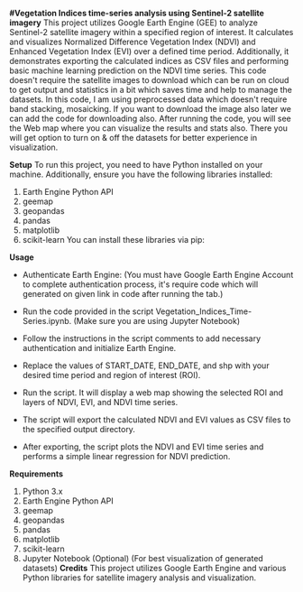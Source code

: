 **#Vegetation Indices time-series analysis using Sentinel-2 satellite imagery**
This project utilizes Google Earth Engine (GEE) to analyze Sentinel-2 satellite imagery within a specified region of interest. It calculates and visualizes Normalized Difference Vegetation Index (NDVI) and Enhanced Vegetation Index (EVI) over a defined time period. Additionally, it demonstrates exporting the calculated indices as CSV files and performing basic machine learning prediction on the NDVI time series. This code doesn't require the satellite images to download which can be run on cloud to get output and statistics in a bit which saves time and help to manage the datasets. In this code, I am using preprocessed data which doesn't require band stacking, mosaicking. If you want to download the image also later we can add the code for downloading also. After running the code, you will see the Web map where you can visualize the results and stats also. There you will get option to turn on & off the datasets for better experience in visualization.

**Setup**
To run this project, you need to have Python installed on your machine. Additionally, ensure you have the following libraries installed:

1. Earth Engine Python API
2. geemap
3. geopandas
4. pandas
5. matplotlib
6. scikit-learn
You can install these libraries via pip:

**Usage**
* Authenticate Earth Engine: (You must have Google Earth Engine Account to complete authentication process, it's require code which will generated on given link in code after running the tab.)

* Run the code provided in the script Vegetation_Indices_Time-Series.ipynb. (Make sure you are using Jupyter Notebook)

* Follow the instructions in the script comments to add necessary authentication and initialize Earth Engine.

* Replace the values of START_DATE, END_DATE, and shp with your desired time period and region of interest (ROI).

* Run the script. It will display a web map showing the selected ROI and layers of NDVI, EVI, and NDVI time series.

* The script will export the calculated NDVI and EVI values as CSV files to the specified output directory.

* After exporting, the script plots the NDVI and EVI time series and performs a simple linear regression for NDVI prediction.

**Requirements**
1. Python 3.x
2. Earth Engine Python API
3. geemap
4. geopandas
5. pandas
6. matplotlib
7. scikit-learn
8. Jupyter Notebook (Optional) (For best visualization of generated datasets)
**Credits**
This project utilizes Google Earth Engine and various Python libraries for satellite imagery analysis and visualization.
